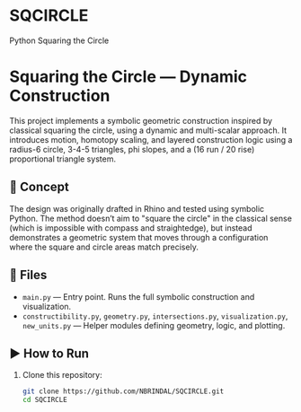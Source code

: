 # SQCIRCLE
Python Squaring the Circle
# Squaring the Circle — Dynamic Construction

This project implements a symbolic geometric construction inspired by classical squaring the circle, using a dynamic and multi-scalar approach. It introduces motion, homotopy scaling, and layered construction logic using a radius-6 circle, 3-4-5 triangles, phi slopes, and a (16 run / 20 rise) proportional triangle system.

## 🧠 Concept

The design was originally drafted in Rhino and tested using symbolic Python. The method doesn’t aim to "square the circle" in the classical sense (which is impossible with compass and straightedge), but instead demonstrates a geometric system that moves through a configuration where the square and circle areas match precisely.

## 📁 Files

- `main.py` — Entry point. Runs the full symbolic construction and visualization.
- `constructibility.py`, `geometry.py`, `intersections.py`, `visualization.py`, `new_units.py` — Helper modules defining geometry, logic, and plotting.

## ▶️ How to Run

1. Clone this repository:
   ```bash
   git clone https://github.com/NBRINDAL/SQCIRCLE.git
   cd SQCIRCLE
